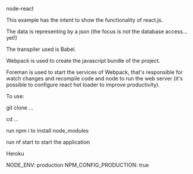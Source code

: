 node-react

This example has the intent to show the functionality of react.js.



The data is representing by a json (the focus is not the database access... yet!)

The transpiler used is Babel.

Webpack is used to create the javascript bundle of the project.

Foreman is used to start the services of Webpack, that's responsible for 
watch changes and recompile code and node to run the web server 
(it's possible to configure react hot loader to improve productivity).

To use:

git clone ...

cd ...

run npm i to install node_modules

run nf start to start the application

Heroku

NODE_ENV: production
NPM_CONFIG_PRODUCTION: true
